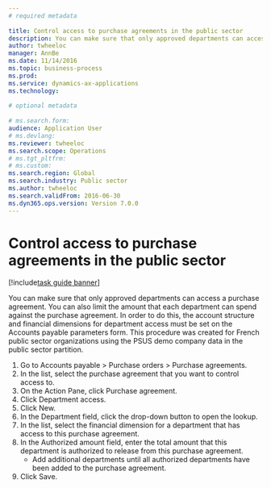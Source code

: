 ```yaml
--- 
# required metadata 
 
title: Control access to purchase agreements in the public sector
description: You can make sure that only approved departments can access a purchase agreement. 
author: twheeloc
manager: AnnBe 
ms.date: 11/14/2016
ms.topic: business-process 
ms.prod:  
ms.service: dynamics-ax-applications 
ms.technology:  
 
# optional metadata 
 
# ms.search.form:   
audience: Application User 
# ms.devlang:  
ms.reviewer: twheeloc
ms.search.scope: Operations 
# ms.tgt_pltfrm:  
# ms.custom:  
ms.search.region: Global
ms.search.industry: Public sector
ms.author: twheeloc
ms.search.validFrom: 2016-06-30 
ms.dyn365.ops.version: Version 7.0.0 
---
```

# Control access to purchase agreements in the public sector

[!include[task guide banner](../../includes/task-guide-banner.md)]

You can make sure that only approved departments can access a purchase agreement. You can also limit the amount that each department can spend against the purchase agreement. In order to do this, the account structure and financial dimensions for department access must be set on the Accounts payable parameters form. This procedure was created for French public sector organizations using the PSUS demo company data in the public sector partition.

1. Go to Accounts payable > Purchase orders > Purchase agreements.
2. In the list, select the purchase agreement that you want to control access to.
3. On the Action Pane, click Purchase agreement.
4. Click Department access.
5. Click New.
6. In the Department field, click the drop-down button to open the lookup.
7. In the list, select the financial dimension for a department that has access to this purchase agreement.
8. In the Authorized amount field, enter the total amount that this department is authorized to release from this purchase agreement.
    * Add additional departments until all authorized departments have been added to the purchase agreement.  
9. Click Save.

